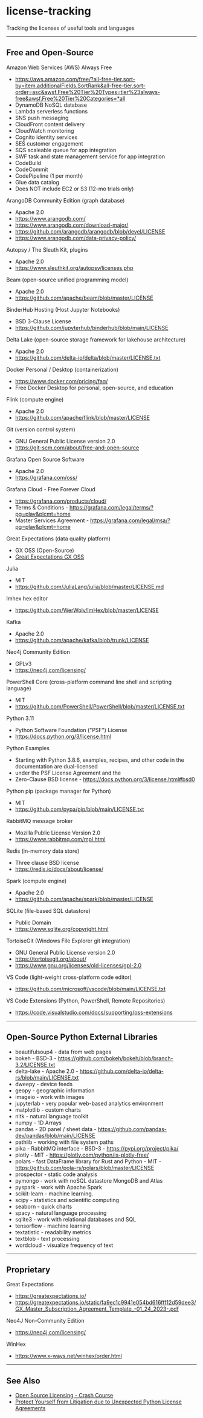 # license-tracking
Tracking the licenses of useful tools and languages

-----

## Free and Open-Source

Amazon Web Services (AWS) Always Free

- https://aws.amazon.com/free/?all-free-tier.sort-by=item.additionalFields.SortRank&all-free-tier.sort-order=asc&awsf.Free%20Tier%20Types=tier%23always-free&awsf.Free%20Tier%20Categories=*all
- DynamoDB NoSQL database
- Lambda serverless functions
- SNS push messaging
- CloudFront content delivery
- CloudWatch monitoring
- Cognito identity services
- SES customer engagement
- SQS scaleable queue for app integration
- SWF task and state management service for app integration
- CodeBuild
- CodeCommit
- CodePipeline (1 per month)
- Glue data catalog
- Does NOT include EC2 or S3 (12-mo trials only)

ArangoDB Community Edition (graph database)

- Apache 2.0
- https://www.arangodb.com/
- https://www.arangodb.com/download-major/
- https://github.com/arangodb/arangodb/blob/devel/LICENSE
- https://www.arangodb.com/data-privacy-policy/

Autopsy / The Sleuth Kit, plugins

- Apache 2.0
- https://www.sleuthkit.org/autopsy/licenses.php

Beam (open-source unified programming model)

- Apache 2.0
- https://github.com/apache/beam/blob/master/LICENSE

BinderHub Hosting (Host Jupyter Notebooks)

- BSD 3-Clause License
- https://github.com/jupyterhub/binderhub/blob/main/LICENSE

Delta Lake (open-source storage framework for lakehouse architecture)

- Apache 2.0
- https://github.com/delta-io/delta/blob/master/LICENSE.txt

Docker Personal / Desktop (containerization)

- https://www.docker.com/pricing/faq/
- Free Docker Desktop for personal, open-source, and education

Flink (compute engine)

- Apache 2.0
- https://github.com/apache/flink/blob/master/LICENSE

Git (version control system)

 - GNU General Public License version 2.0
 - https://git-scm.com/about/free-and-open-source

Grafana Open Source Software

- Apache 2.0
- https://grafana.com/oss/

Grafana Cloud - Free Forever Cloud

- https://grafana.com/products/cloud/
- Terms & Conditions - https://grafana.com/legal/terms/?pg=play&plcmt=home
- Master Services Agreement - https://grafana.com/legal/msa/?pg=play&plcmt=home

Great Expectations (data quality platform)

- GX OSS (Open-Source)
- [Great Expectations GX OSS](https://greatexpectations.io/gx-oss)
 
Julia 

 - MIT
 - https://github.com/JuliaLang/julia/blob/master/LICENSE.md
 
Imhex hex editor
 
 - https://github.com/WerWolv/ImHex/blob/master/LICENSE

Kafka

- Apache 2.0
- https://github.com/apache/kafka/blob/trunk/LICENSE
 
Neo4j Community Edition

- GPLv3
- https://neo4j.com/licensing/

PowerShell Core (cross-platform command line shell and scripting language)

- MIT
- https://github.com/PowerShell/PowerShell/blob/master/LICENSE.txt

Python 3.11

- Python Software Foundation ("PSF") License
- https://docs.python.org/3/license.html

Python Examples

- Starting with Python 3.8.6, examples, recipes, and other code in the documentation are dual-licensed
- under the PSF License Agreement and the 
- Zero-Clause BSD license - https://docs.python.org/3/license.html#bsd0

Python pip (package manager for Python)

- MIT
- https://github.com/pypa/pip/blob/main/LICENSE.txt

RabbitMQ message broker

- Mozilla Public License Version 2.0
- https://www.rabbitmq.com/mpl.html

Redis (in-memory data store)

- Three clause BSD license
- https://redis.io/docs/about/license/

Spark (compute engine)

- Apache 2.0
- https://github.com/apache/spark/blob/master/LICENSE

SQLite (file-based SQL datastore)

- Public Domain
- https://www.sqlite.org/copyright.html

TortoiseGit (Windows File Explorer git integration)

 - GNU General Public License version 2.0
 - https://tortoisegit.org/about/ 
 - https://www.gnu.org/licenses/old-licenses/gpl-2.0

VS Code (light-weight cross-platform code editor)

- https://github.com/microsoft/vscode/blob/main/LICENSE.txt

VS Code Extensions (Python, PowerShell, Remote Repositories) 

- https://code.visualstudio.com/docs/supporting/oss-extensions

-----

## Open-Source Python External Libraries

-	beautifulsoup4 - data from web pages
- bokeh - BSD-3 - https://github.com/bokeh/bokeh/blob/branch-3.2/LICENSE.txt
- delta-lake - Apache 2.0 - https://github.com/delta-io/delta-rs/blob/main/LICENSE.txt
-	dweepy - device feeds
-	geopy - geographic information
-	imageio - work with images
-	jupyterlab - very popular web-based analytics environment
-	matplotlib - custom charts
-	nltk - natural language toolkit
-	numpy - 1D Arrays
-	pandas - 2D panel / sheet data - https://github.com/pandas-dev/pandas/blob/main/LICENSE
-	pathlib - working with file system paths
- pika - RabbitMQ interface - BSD-3 - https://pypi.org/project/pika/
- plotly - MIT - https://plotly.com/python/is-plotly-free/
- polars - fast DataFrame library for Rust and Python - MIT - https://github.com/pola-rs/polars/blob/master/LICENSE
-	prospector - static code analysis
-	pymongo - work with noSQL datastore MongoDB and Atlas
-	pyspark - work with Apache Spark
-	scikit-learn - machine learning.
-	scipy - statistics and scientific computing
-	seaborn - quick charts
-	spacy - natural language processing
-	sqlite3 - work with relational databases and SQL
-	tensorflow - machine learning
-	textatistic - readability metrics
-	textblob - text processing
-	wordcloud - visualize frequency of text

-----

## Proprietary

Great Expectations 

- https://greatexpectations.io/
- https://greatexpectations.io/static/fa9ec1c9941e054bd616fff12d59dee3/GX_Master_Subscription_Agreement_Template_-01_24_2023-.pdf

Neo4J Non-Community Edition

- https://neo4j.com/licensing/

WinHex

- https://www.x-ways.net/winhex/order.html


-----

## See Also

- [Open Source Licensing - Crash Course](https://github.com/readme/guides/open-source-licensing)
- [Protect Yourself from Litigation due to Unexpected Python License Agreements](https://blog.inedo.com/python/python-package-licenses/)
